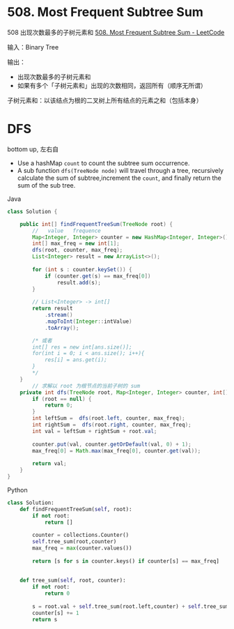 # **508. Most Frequent Subtree Sum**

508 出现次数最多的子树元素和 [508. Most Frequent Subtree Sum - LeetCode](https://leetcode.com/problems/most-frequent-subtree-sum/)

输入：Binary Tree

输出：

- 出现次数最多的子树元素和
- 如果有多个「子树元素和」出现的次数相同，返回所有（顺序无所谓）

子树元素和：以该结点为根的二叉树上所有结点的元素之和（包括本身）

# DFS

bottom up, 左右自

- Use a hashMap `count` to count the subtree sum occurrence.
- A sub function `dfs(TreeNode node)` will travel through a tree, recursively calculate the sum of subtree,increment the `count`, and finally return the sum of the sub tree.

Java

```java
class Solution {

    public int[] findFrequentTreeSum(TreeNode root) {
        //   value   frequence
        Map<Integer, Integer> counter = new HashMap<Integer, Integer>();
        int[] max_freq = new int[1];
        dfs(root, counter, max_freq);
        List<Integer> result = new ArrayList<>();
        
        for (int s : counter.keySet()) {
            if (counter.get(s) == max_freq[0])
                result.add(s);
        }
        
        // List<Integer> -> int[]
        return result
            .stream()
            .mapToInt(Integer::intValue)
            .toArray();

        /* 或者
        int[] res = new int[ans.size()];
        for(int i = 0; i < ans.size(); i++){
            res[i] = ans.get(i);
        }            
        */
    }
		// 求解以 root 为根节点的当前子树的 sum
    private int dfs(TreeNode root, Map<Integer, Integer> counter, int[] max_freq) {
        if (root == null) {
            return 0;
        } 
        int leftSum =  dfs(root.left, counter, max_freq);
		int rightSum =  dfs(root.right, counter, max_freq);
        int val = leftSum + rightSum + root.val;
        
        counter.put(val, counter.getOrDefault(val, 0) + 1);
        max_freq[0] = Math.max(max_freq[0], counter.get(val));
        
        return val;
    }
}
```

Python

```python
class Solution:
    def findFrequentTreeSum(self, root):   
        if not root: 
            return []
        
        counter = collections.Counter()
        self.tree_sum(root,counter)    
        max_freq = max(counter.values())        
        
        return [s for s in counter.keys() if counter[s] == max_freq]   
       
    
    def tree_sum(self, root, counter):
        if not root:
            return 0
        
        s = root.val + self.tree_sum(root.left,counter) + self.tree_sum(root.right,counter)
        counter[s] += 1
        return s
```

